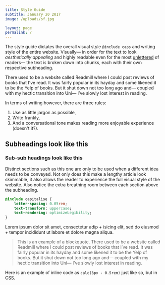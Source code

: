 ```yaml
---
title: Style Guide
subtitle: January 20 2017
image: /uploads/sf.jpg

layout: page
permalink: /
---
```


The style guide dictates the overall visual style `@include caps` and writing style of the entire website. Visually— in order for the text to look *aesthetically appealing* and highly readable even for the most [unlettered](https://www.merriam-webster.com/dictionary/unlettered) of readers— the text is broken down into chunks, each with their own respective subheading.

There used to be a website called Readmill where I could post reviews of books that I’ve read. It was fairly popular in its hayday and some likened it to be the Yelp of books. But it shut down not too long ago and—  coupled with my hectic transition into Uni— I’ve slowly lost interest in reading.

In terms of writing however, there are three rules:

1. Use as little jargon as possible,
2. Write frankly,
3. And a conversational tone makes reading more enjoyable experience (doesn't it?).

## Subheadings look like this

### Sub-sub headings look like this

Distinct sections such as this one are only to be used when a different idea needs to be conveyed. Not only does this make a lengthy article look skimmable, it also allows the reader to experience the full visual style of the website. Also notice the extra breathing room between each section above the subheading.

```sass
@include capitalise {
	letter-spacing: 0.05rem;
	text-transform: uppercase;
	text-rendering: optimizeLegibility;
}
```

Lorem ipsum dolor sit amet, consectetur adip + isicing elit, sed do eiusmod + tempor incididunt ut labore et dolore magna aliqua.

> This is an example of a blockquote. There used to be a website called Readmill where I could post reviews of books that I’ve read. It was fairly popular in its hayday and some likened it to be the Yelp of books. But it shut down not too long ago and— coupled with my hectic transition into Uni— I’ve slowly lost interest in reading.

Here is an example of inline code as `calc(3px - 0.5rem)` just like so, but in CSS.